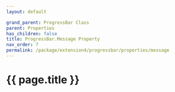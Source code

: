 ```yaml
---
layout: default

grand_parent: ProgressBar Class
parent: Properties
has_children: false
title: ProgressBar.Message Property
nav_order: 7
permalink: /package/extension4/progressbar/properties/message
---
```

# {{ page.title }}